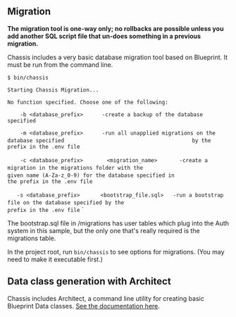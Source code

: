 ## Migration

**The migration tool is one-way only; no rollbacks are possible unless you add another SQL script file that un-does something in a previous migration.**

Chassis includes a very basic database migration tool based on Blueprint. It must be run from the command line.
 
`$ bin/chassis`

`Starting Chassis Migration...`

`No function specified. Choose one of the following:`

`    -b <database_prefix>      -create a backup of the database specified`

`    -m <database_prefix>      -run all unapplied migrations on the database specified`
`                                        by the prefix in the .env file`

`    -c <database_prefix>`
`       <migration_name>       -create a migration in the migrations folder with the`
`                                        given name (A-Za-z_0-9) for the database specified in`
`                                        the prefix in the .env file`

`   -s <database_prefix>`
`      <bootstrap_file.sql>   -run a bootstrap file on the database specified by the`
`                                        prefix in the .env file`
`



The bootstrap.sql file in /migrations has user tables which plug into the Auth system in this sample, but the only one that's really required is the migrations table.

In the project root, run `bin/chassis` to see options for migrations. (You may need to make it executable first.)

## Data class generation with Architect

Chassis includes Architect, a command line utility for creating basic Blueprint Data classes. [See the documentation here](https://github.com/sypherlev/architect).